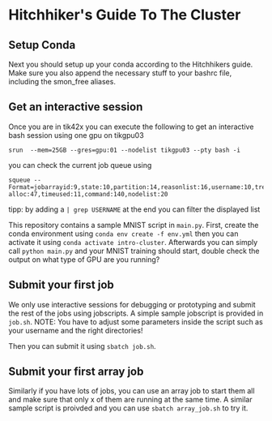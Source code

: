 # Hitchhiker's Guide To The Cluster

## Setup Conda

Next you should setup up your conda according to the Hitchhikers guide.
Make sure you also append the necessary stuff to your bashrc file, including the smon_free aliases.

## Get an interactive session

Once you are in tik42x you can execute the following to get an interactive bash session using one gpu on tikgpu03

```
srun  --mem=25GB --gres=gpu:01 --nodelist tikgpu03 --pty bash -i
```

you can check the current job queue using

```
squeue --Format=jobarrayid:9,state:10,partition:14,reasonlist:16,username:10,tres-alloc:47,timeused:11,command:140,nodelist:20 
```

tipp: by adding a `| grep USERNAME` at the end you can filter the displayed list

This repository contains a sample MNIST script in `main.py`. 
First, create the conda environment using
`conda env create -f env.yml`
then you can activate it using `conda activate intro-cluster`.
Afterwards you can simply call `python main.py` and your MNIST training should start, double check the output on what type of GPU are you running?

## Submit your first job

We only use interactive sessions for debugging or prototyping and submit the rest of the jobs using jobscripts.
A simple sample jobscript is provided in `job.sh`. NOTE: You have to adjust some parameters inside the script such as your username and the right directories!

Then you can submit it using `sbatch job.sh`.

## Submit your first array job

Similarly if you have lots of jobs, you can use an array job to start them all and make sure that only x of them are running at the same time.
A similar sample script is proivded and you can use `sbatch array_job.sh` to try it.

